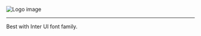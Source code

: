 ![Logo image](https://raw.githubusercontent.com/CharmUI/charm/master/logo.jpg)

---
  
Best with Inter UI font family.  
